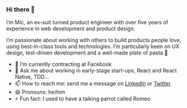 ### Hi there 👋

<!--
**mic-css/mic-css** is a ✨ _special_ ✨ repository because its `README.md` (this file) appears on your GitHub profile.

Here are some ideas to get you started:

- 🔭 I’m currently working on ...
- 🌱 I’m currently learning ...
- 👯 I’m looking to collaborate on ...
- 🤔 I’m looking for help with ...
- 💬 Ask me about ...
- 📫 How to reach me: ...
- 😄 Pronouns: ...
- ⚡ Fun fact: ...
-->

I’m Mic, an ex-suit turned product engineer with over five years of experience in web development and product design.

I’m passionate about working with others to build products people love, using best-in-class tools and technologies. I’m particularly keen on UX design, test-driven development and a well-made plate of pasta 🍝

- 🔭 I’m currently contracting at Facebook
- 💬 Ask me about working in early-stage start-ups, React and React Native, TDD...
- 📫 How to reach me: send me a message on [LinkedIn](https://www.linkedin.com/in/mic-cassano/) or [Twitter](https://twitter.com/mic_css)
- 😄 Pronouns: he/him
- ⚡ Fun fact: I used to have a talking parrot called Romeo
